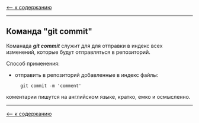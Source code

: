 [<-- к содержанию](./readme.md)

---

## Команда __"git commit"__
Команада ___git commit___ служит для для отправки в индекс всех изменений, которые будут отправляться в репозиторий.

Способ применения:

* отправить в репозиторий добавленные в индекс файлы:

        git commit -m 'comment'

коментарии пишутся на английском языке, кратко, емко и осмысленно.

---

[<-- к содержанию](./readme.md)